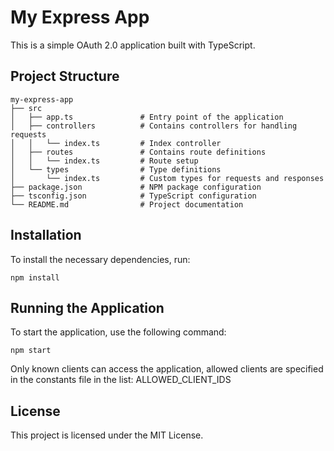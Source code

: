 # My Express App

This is a simple OAuth 2.0 application built with TypeScript.

## Project Structure

```
my-express-app
├── src
│   ├── app.ts               # Entry point of the application
│   ├── controllers          # Contains controllers for handling requests
│   │   └── index.ts         # Index controller
│   ├── routes               # Contains route definitions
│   │   └── index.ts         # Route setup
│   └── types                # Type definitions
│       └── index.ts         # Custom types for requests and responses
├── package.json             # NPM package configuration
├── tsconfig.json            # TypeScript configuration
└── README.md                # Project documentation
```

## Installation

To install the necessary dependencies, run:

```
npm install
```

## Running the Application

To start the application, use the following command:

```
npm start
```

Only known clients can access the application, allowed clients are specified in
the constants file in the list: ALLOWED_CLIENT_IDS

## License

This project is licensed under the MIT License.
